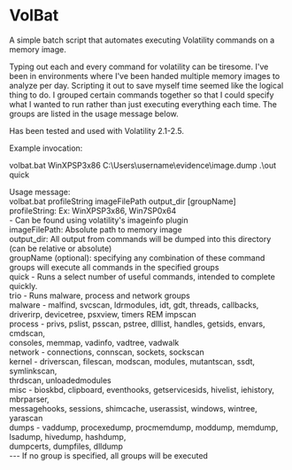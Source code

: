 # VolBat
A simple batch script that automates executing Volatility commands on a memory image. 

Typing out each and every command for volatility can be tiresome. I've been in environments where I've been handed multiple memory images to analyze per day. Scripting it out to save myself time seemed like the logical thing to do. I grouped certain commands together so that I could specify what I wanted to run rather than just executing everything each time. The groups are listed in the usage message below.

Has been tested and used with Volatility 2.1-2.5. 

Example invocation:

volbat.bat WinXPSP3x86 C:\Users\username\evidence\image.dump .\out quick


Usage message:  
volbat.bat profileString imageFilePath output_dir [groupName]  
 profileString: Ex: WinXPSP3x86, Win7SP0x64  
       - Can be found using volatility's imageinfo plugin  
 imageFilePath: Absolute path to memory image  
 output_dir: All output from commands will be dumped into this directory (can be relative or absolute)  
 groupName (optional): specifying any combination of these command groups will execute all commands in the specified groups  
       quick - Runs a select number of useful commands, intended to complete quickly.  
       trio - Runs malware, process and network groups  
       malware - malfind, svcscan, ldrmodules, idt, gdt, threads, callbacks,  
                 driverirp, devicetree, psxview, timers REM impscan  
       process - privs, pslist, psscan, pstree, dlllist, handles, getsids, envars, cmdscan,  
                 consoles, memmap, vadinfo, vadtree, vadwalk  
       network - connections, connscan, sockets, sockscan  
       kernel - driverscan, filescan, modscan, modules, mutantscan, ssdt, symlinkscan,  
                thrdscan, unloadedmodules  
       misc - bioskbd, clipboard, eventhooks, getservicesids, hivelist, iehistory, mbrparser,  
              messagehooks, sessions, shimcache, userassist, windows, wintree, yarascan  
       dumps - vaddump, procexedump, procmemdump, moddump, memdump, lsadump, hivedump, hashdump,  
               dumpcerts, dumpfiles, dlldump  
        --- If no group is specified, all groups will be executed  
